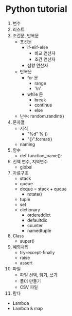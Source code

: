 # Python tutorial
01. 변수
02. 리스트
03. 조건문, 반복문
      * 조건문  
        * if-elif-else  
          * 비교 연산자  
          * 조건 연산자  
        * 삼항 연산자  
      * 반복문  
        * for 문    
          * range  
          * '\n'  
        * while 문  
          * break  
          * continue  
          * else  
      * 난수: random.randint()
04. 문자열  
      * 서식  
        * "%d" % ()  
        * "{}".format()  
      * naming  
05. 함수
      * def function_name():  
06. 전역 변수, 지역변수  
      * global  
07. 자료구조  
      * stack  
      * queue  
      * deque = stack + queue  
        * rotate()
      * tuple  
      * set  
      * dictionary  
        * ordereddict
        * defaultdic
        * counter
        * namedtuple
08. Class
      * super()  
09. 예외처리  
      * try-except-finally  
      * raise  
      * assert  
10. 파일
      * 파일 선택, 읽기, 쓰기  
      * 폴더 만들기  
      * CSV 파일  
11. 람다
  - Lambda
  - Lambda & map
